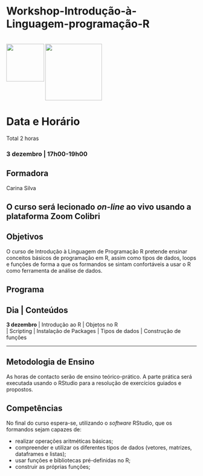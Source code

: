 # Workshop-Introdução-à-Linguagem-programação-R

 <br />
<img src="https://github.com/CarinaSilva/Introducao-Linguagem-de-Programacao-em-R/blob/main/logo_R.png" width=100 align=left> 
<img src="https://github.com/CarinaSilva/Introducao-Linguagem-de-Programacao-em-R/blob/main/logo_RSudio.png" width=150 align=rigth> <br />


# Data e Horário
Total 2 horas

### 3 dezembro | 17h00-19h00


## Formadora
   Carina Silva
   
   
   
## O curso será lecionado *on-line* ao vivo usando a plataforma Zoom Colibri

## Objetivos
O curso de Introdução à Linguagem de Programação R pretende ensinar conceitos básicos de programação em R, assim como tipos de dados, loops e funções de forma a que os formandos se sintam confortáveis a usar o R como ferramenta de análise de dados.


## Programa

Dia                  |       Conteúdos
----------------------------------------------------------
**3 dezembro**         |        Introdução ao R
                       |        Objetos no R                  
                       |        Scripting
                       |        Instalação de Packages
                       |        Tipos de dados 
                       |        Construção de funções   
                       
----------------------------------------------------------

                      

## Metodologia de Ensino
As horas de contacto serão de ensino teórico-prático.  A parte prática será executada usando o RStudio para a resolução de exercícios guiados e propostos.

## Competências
No final do curso espera-se, utilizando o *software* RStudio, que os formandos sejam capazes de:

   - realizar operações aritméticas básicas;
   - compreender e utilizar os diferentes tipos de dados (vetores, matrizes, dataframes e listas);
   - usar funções e bibliotecas pré-definidas no R;
   - construir as próprias funções;
  
 
